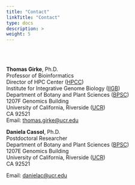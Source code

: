 ```yaml
---
title: "Contact"
linkTitle: "Contact"
type: docs
description: >
weight: 5
---
```


<br><br/>

**Thomas Girke**, Ph.D. <br/>
Professor of Bioinformatics <br/>
Director of HPC Center ([HPCC](http://hpcc.ucr.edu/))<br/>
Institute for Integrative Genome Biology ([IIGB](http://genomics.ucr.edu/)) <br/>
Department of Botany and Plant Sciences ([BPSC](http://plantbiology.ucr.edu/)) <br/>
1207F Genomics Building <br/>
University of California, Riverside ([UCR](http://www.ucr.edu/)) <br/>
CA 92521 <br/>
Email: thomas.girke@ucr.edu <br/>



**Daniela Cassol**, Ph.D. <br/>
Postdoctoral Researcher <br/>
Department of Botany and Plant Sciences ([BPSC](http://plantbiology.ucr.edu/)) <br/>
1207E Genomics Building <br/>
University of California, Riverside ([UCR](http://www.ucr.edu/)) <br/>
CA 92521 <br/>

Email: danielac@ucr.edu <br/>
